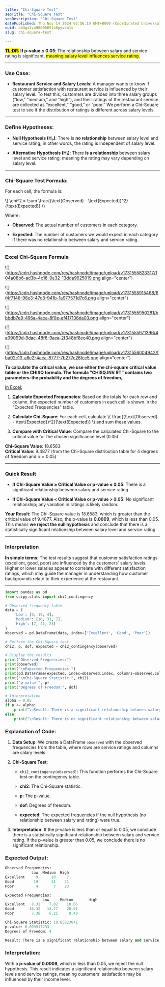 ```yaml
---
title: "Chi-Square Test"
seoTitle: "Chi-Square Test"
seoDescription: "Chi-Square Test"
datePublished: Thu Nov 14 2024 03:56:19 GMT+0000 (Coordinated Universal Time)
cuid: cm3gs2va9000509la8pyvan1s
slug: chi-square-test

---
```


**<mark>TL;DR:</mark> If p-value ≤ 0.05**: The relationship between salary and service rating is significant, <mark>meaning salary level influences service rating.</mark>

---

### **Use Case:**

* **Restaurant Service and Salary Levels**: A manager wants to know if customer satisfaction with restaurant service is influenced by their salary level. To test this, customers are divided into three salary groups (“low,” “medium,” and “high”), and their ratings of the restaurant service are collected as “excellent,” “good,” or “poor.” We perform a Chi-Square test to see if the distribution of ratings is different across salary levels.
    

---

### **Define Hypotheses:**

* **Null Hypothesis (H₀)**: There is **no relationship** between salary level and service rating; in other words, the rating is independent of salary level.
    
* **Alternative Hypothesis (H₁)**: There **is a relationship** between salary level and service rating; meaning the rating may vary depending on salary level.
    

---

### **Chi-Square Test Formula:**

For each cell, the formula is:

\\( \chi^2 = \sum \frac{(\text{Observed} - \text{Expected})^2}{\text{Expected}} \\)

Where:

* **Observed**: The actual number of customers in each category.
    
* **Expected**: The number of customers we would expect in each category if there was no relationship between salary and service rating.
    

---

### **Excel Chi-Square Formula**

![](https://cdn.hashnode.com/res/hashnode/image/upload/v1731555823317/104a08b6-ad3b-4c16-9e32-13dda9925019.png align="center")

![](https://cdn.hashnode.com/res/hashnode/image/upload/v1731555915468/6f4f7148-96e3-47c3-941b-1a977571d7c6.png align="center")

![](https://cdn.hashnode.com/res/hashnode/image/upload/v1731555950281/bbbdb7e9-495a-4aca-8f0e-ef417106da03.png align="center")

![](https://cdn.hashnode.com/res/hashnode/image/upload/v1731555971396/4a09099d-9dac-48f6-9aea-2f348bf8ec40.png align="center")

![](https://cdn.hashnode.com/res/hashnode/image/upload/v1731556004942/fba92c13-a8e2-4aca-8777-7b277c26fcc5.png align="center")

**To calculate the critical value, we use either the chi-square critical value table or the CHISQ formula. The formula “CHISQ.INV.RT” contains two parameters–the probability and the degrees of freedom**[**.**](https://www.wallstreetmojo.com/degrees-of-freedom/)

[In Excel:](https://www.wallstreetmojo.com/degrees-of-freedom/)

1. [**Ca**](https://www.wallstreetmojo.com/degrees-of-freedom/)**lculate Expected Frequencies**: Based on the totals for each row and column, the expected number of customers in each cell is shown in the "Expected Frequencies" table.
    
2. **Calculate Chi-Square**: For each cell, calculate \\( \frac{(\text{Observed} - \text{Expected})^2}{\text{Expected}} \\) and sum these values.
    
3. **Compare with Critical Value**: Compare the calculated Chi-Square to the critical value for the chosen significance level (0.05).
    

**Chi-Square Value**: 18.6583  
**Critical Value**: 9.4877 (from the Chi-Square distribution table for 4 degrees of freedom and α = 0.05)

---

### **Quick Result**

* **If Chi-Square Value ≥ Critical Value or p-value ≤ 0.05**: There is a significant relationship between salary and service rating.
    
* **If Chi-Square Value &lt; Critical Value or p-value &gt; 0.05**: No significant relationship; any variation in ratings is likely random.
    

**Your Result**: The Chi-Square value is 18.6583, which is greater than the critical value of 9.4877. Also, the p-value is **0.0009**, which is less than 0.05. This means **we reject the null hypothesis** and conclude that there is a statistically significant relationship between salary level and service rating.

---

### **Interpretation**

**In simple terms**: The test results suggest that customer satisfaction ratings (excellent, good, poor) are influenced by the customers' salary levels. Higher or lower salaries appear to correlate with different satisfaction ratings, which may guide the manager in understanding how customer backgrounds relate to their experience at the restaurant.

---

```python
import pandas as pd
from scipy.stats import chi2_contingency

# Observed frequency table
data = {
    'Low': [9, 19, 4],
    'Medium': [10, 31, 7],
    'High': [7, 21, 23]
}
observed = pd.DataFrame(data, index=['Excellent', 'Good', 'Poor'])

# Perform the Chi-Square test
chi2, p, dof, expected = chi2_contingency(observed)

# Display the results
print("Observed Frequencies:")
print(observed)
print("\nExpected Frequencies:")
print(pd.DataFrame(expected, index=observed.index, columns=observed.columns))
print("\nChi-Square Statistic:", chi2)
print("p-value:", p)
print("Degrees of Freedom:", dof)

# Interpretation
alpha = 0.05
if p <= alpha:
    print("\nResult: There is a significant relationship between salary and service rating (p <= 0.05).")
else:
    print("\nResult: There is no significant relationship between salary and service rating (p > 0.05).")
```

### Explanation of Code:

1. **Data Setup**: We create a DataFrame `observed` with the observed frequencies from the table, where rows are service ratings and columns are salary levels.
    
2. **Chi-Square Test**:
    
    * `chi2_contingency(observed)`: This function performs the Chi-Square test on the contingency table.
        
    * **chi2**: The Chi-Square statistic.
        
    * **p**: The p-value.
        
    * **dof**: Degrees of freedom.
        
    * **expected**: The expected frequencies if the null hypothesis (no relationship between salary and rating) were true.
        
3. **Interpretation**: If the p-value is less than or equal to 0.05, we conclude there is a statistically significant relationship between salary and service rating. If the p-value is greater than 0.05, we conclude there is no significant relationship.
    

### Expected Output:

```python
Observed Frequencies:
            Low  Medium  High
Excellent     9      10     7
Good         19      31    21
Poor          4       7    23

Expected Frequencies:
                 Low     Medium       High
Excellent   8.32    7.02    10.66
Good       16.32   13.77    20.91
Poor        7.36    6.21     9.43

Chi-Square Statistic: 18.65823041
p-value: 0.000917233
Degrees of Freedom: 4

Result: There is a significant relationship between salary and service rating (p <= 0.05).
```

### Interpretation:

With a **p-value of 0.0009**, which is less than 0.05, we reject the null hypothesis. This result indicates a significant relationship between salary levels and service ratings, meaning customers' satisfaction may be influenced by their income level.